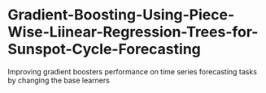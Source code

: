 # Gradient-Boosting-Using-Piece-Wise-Liinear-Regression-Trees-for-Sunspot-Cycle-Forecasting
Improving gradient boosters performance on time series forecasting tasks by changing the base learners
